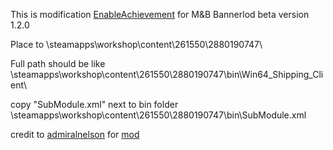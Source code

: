 This is modification [EnableAchievement](https://github.com/admiralnelson/EnableAchievement) for M&B Bannerlod beta version 1.2.0 


Place to \steamapps\workshop\content\261550\2880190747\

Full path should be like \steamapps\workshop\content\261550\2880190747\bin\Win64_Shipping_Client\

copy "SubModule.xml" next to bin folder \steamapps\workshop\content\261550\2880190747\bin\SubModule.xml

credit to [admiralnelson](https://github.com/admiralnelson) for [mod](https://github.com/admiralnelson/EnableAchievement)
